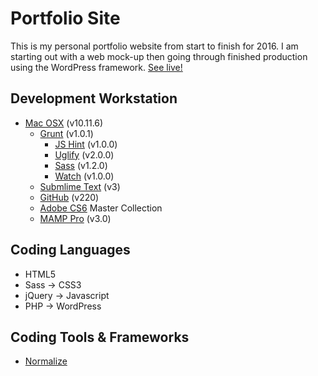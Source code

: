 # Portfolio Site

This is my personal portfolio website from start to finish for 2016. I am starting out with a web mock-up then going through finished production using the WordPress framework. [See live!](http://www.mauricewright.info)

## Development Workstation
* [Mac OSX](http://www.apple.com/osx/whats-new/) (v10.11.6)
	* [Grunt](http://gruntjs.com/) (v1.0.1)
		* [JS Hint](https://github.com/gruntjs/grunt-contrib-jshint) (v1.0.0)
		* [Uglify](https://github.com/gruntjs/grunt-contrib-uglify) (v2.0.0)
		* [Sass](https://github.com/sindresorhus/grunt-sass) (v1.2.0)
		* [Watch](https://github.com/gruntjs/grunt-contrib-watch) (v1.0.0)
	* [Submlime Text](https://www.sublimetext.com/) (v3)
	* [GitHub](https://desktop.github.com/) (v220)
	* [Adobe CS6](http://www.adobe.com/products/cs6.html) Master Collection
	* [MAMP Pro](https://www.mamp.info/en/) (v3.0)

## Coding Languages
* HTML5
* Sass -> CSS3
* jQuery -> Javascript
* PHP -> WordPress

## Coding Tools & Frameworks
* [Normalize](http://necolas.github.io/normalize.css/)